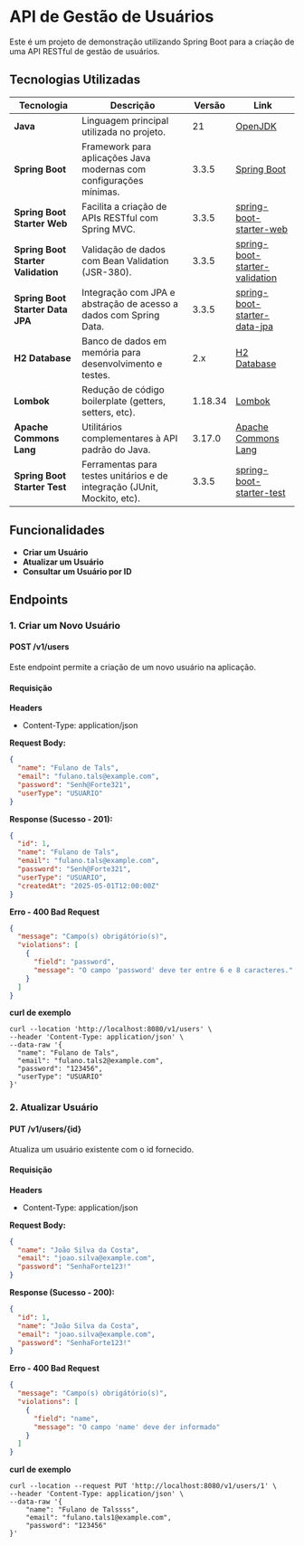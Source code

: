 # API de Gestão de Usuários

Este é um projeto de demonstração utilizando Spring Boot para a criação de uma API RESTful de gestão de usuários.

## Tecnologias Utilizadas

| **Tecnologia**                     | **Descrição**                                                                 | **Versão** | **Link**                                                                                                                           |
|------------------------------------|-------------------------------------------------------------------------------|------------|------------------------------------------------------------------------------------------------------------------------------------|
| **Java**                           | Linguagem principal utilizada no projeto.                                     | 21         | [OpenJDK](https://openjdk.org/projects/jdk/21/)                                                                                    |
| **Spring Boot**                    | Framework para aplicações Java modernas com configurações mínimas.            | 3.3.5      | [Spring Boot](https://spring.io/projects/spring-boot)                                                                              |
| **Spring Boot Starter Web**        | Facilita a criação de APIs RESTful com Spring MVC.                            | 3.3.5      | [spring-boot-starter-web](https://docs.spring.io/spring-boot/docs/current/reference/htmlsingle/#web)                               |
| **Spring Boot Starter Validation** | Validação de dados com Bean Validation (JSR-380).                             | 3.3.5      | [spring-boot-starter-validation](https://docs.spring.io/spring-boot/docs/current/reference/htmlsingle/#io.validation)              |
| **Spring Boot Starter Data JPA**   | Integração com JPA e abstração de acesso a dados com Spring Data.             | 3.3.5      | [spring-boot-starter-data-jpa](https://docs.spring.io/spring-boot/docs/current/reference/htmlsingle/#data.sql.jpa-and-spring-data) |
| **H2 Database**                    | Banco de dados em memória para desenvolvimento e testes.                      | 2.x        | [H2 Database](https://www.h2database.com/)                                                                                         |
| **Lombok**                         | Redução de código boilerplate (getters, setters, etc).                        | 1.18.34    | [Lombok](https://projectlombok.org/)                                                                                               |
| **Apache Commons Lang**            | Utilitários complementares à API padrão do Java.                              | 3.17.0     | [Apache Commons Lang](https://commons.apache.org/proper/commons-lang/)                                                             |
| **Spring Boot Starter Test**       | Ferramentas para testes unitários e de integração (JUnit, Mockito, etc).      | 3.3.5      | [spring-boot-starter-test](https://docs.spring.io/spring-boot/docs/current/reference/htmlsingle/#features.testing)                 |


## Funcionalidades

- **Criar um Usuário**
- **Atualizar um Usuário**
- **Consultar um Usuário por ID**

## Endpoints

### 1. **Criar um Novo Usuário**

#### **POST /v1/users**

Este endpoint permite a criação de um novo usuário na aplicação.

#### Requisição
**Headers**
- Content-Type: application/json

**Request Body:**
```json
{
  "name": "Fulano de Tals",
  "email": "fulano.tals@example.com",
  "password": "Senh@Forte321",
  "userType": "USUARIO"
}

```
**Response (Sucesso - 201):**
```json
{
  "id": 1,
  "name": "Fulano de Tals",
  "email": "fulano.tals@example.com",
  "password": "Senh@Forte321",
  "userType": "USUARIO",
  "createdAt": "2025-05-01T12:00:00Z"
}
```
**Erro - 400 Bad Request**
```json
{
  "message": "Campo(s) obrigátório(s)",
  "violations": [
    {
      "field": "password",
      "message": "O campo 'password' deve ter entre 6 e 8 caracteres."
    }
  ]
}
```
**curl de exemplo**
```
curl --location 'http://localhost:8080/v1/users' \
--header 'Content-Type: application/json' \
--data-raw '{
  "name": "Fulano de Tals",
  "email": "fulano.tals2@example.com",
  "password": "123456",
  "userType": "USUARIO"
}'
```

### 2. **Atualizar Usuário**

#### **PUT /v1/users/{id}**

Atualiza um usuário existente com o id fornecido.

#### Requisição
**Headers**
- Content-Type: application/json

**Request Body:**
```json
{
  "name": "João Silva da Costa",
  "email": "joao.silva@example.com",
  "password": "SenhaForte123!"
}
```
**Response (Sucesso - 200):**
```json
{
  "id": 1,
  "name": "João Silva da Costa",
  "email": "joao.silva@example.com",
  "password": "SenhaForte123!"
}
```

**Erro - 400 Bad Request**
```json
{
  "message": "Campo(s) obrigátório(s)",
  "violations": [
    {
      "field": "name",
      "message": "O campo 'name' deve der informado"
    }
  ]
}
```
**curl de exemplo**
```
curl --location --request PUT 'http://localhost:8080/v1/users/1' \
--header 'Content-Type: application/json' \
--data-raw '{
    "name": "Fulano de Talssss",
    "email": "fulano.tals1@example.com",
    "password": "123456"
}'
```
